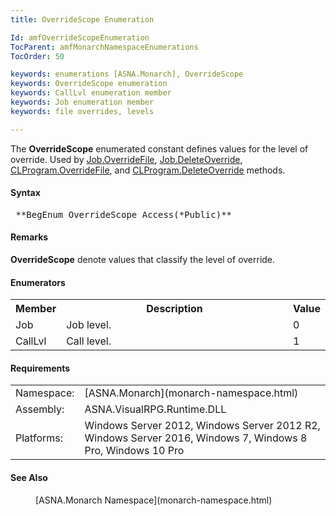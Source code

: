 ```yaml
---
title: OverrideScope Enumeration

Id: amfOverrideScopeEnumeration
TocParent: amfMonarchNamespaceEnumerations
TocOrder: 50

keywords: enumerations [ASNA.Monarch], OverrideScope
keywords: OverrideScope enumeration
keywords: CallLvl enumeration member
keywords: Job enumeration member
keywords: file overrides, levels

---
```


The **OverrideScope** enumerated constant defines values for the level of override. Used by [ Job.OverrideFile](job-class-override-file-method2.html), [ Job.DeleteOverride](job-class-delete-override-method2.html), [ CLProgram.OverrideFile](clprogram-class-override-file-method2.html), and [ CLProgram.DeleteOverride](clprogram-class-delete-override-method2.html) methods. 

#### Syntax
<pre class="prettyprint"> **BegEnum OverrideScope Access(*Public)** </pre>

#### Remarks
**OverrideScope** denote values that classify the level of override.
<!--mine -->

#### Enumerators
<table class="mytable" cellspacing="0" cellpadding="4" width="90%">
          <colgroup>
            <col width="15%" />
            <col width="80%" />
            <col width="5%" align="center" />
          </colgroup>
          <tr>
            <th>Member</th>
            <th>Description</th>
            <th>Value</th>
          </tr>
<tr><td>Job</td><td>Job level.</td><td>0</td></tr><tr><td>CallLvl</td><td>Call level.</td><td>1</td></tr>
</table>

<!-- -->

#### Requirements
<table class="dttable" cellspacing="0" cellpadding="4" width="60%">
           <colgroup>
            <col width="15%" style="font-weight:bold" />
            <col width="85%" />
          </colgroup>
          <tr>
            <td>Namespace:</td>
            <td>[ASNA.Monarch](monarch-namespace.html)</td>
          </tr>
          <tr>
            <td>Assembly:</td>
            <td>ASNA.VisualRPG.Runtime.DLL</td>
          </tr>
         <tr>
            <td>Platforms:</td>
            <td> Windows Server 2012, Windows Server 2012 R2, Windows Server 2016, Windows 7, Windows 8 Pro, Windows 10 Pro</td>
         </tr>
</table>

<!-- end -->

#### See Also
<dl><dd>[ASNA.Monarch
    Namespace](monarch-namespace.html)</dd></dl>

